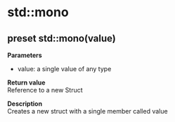 # std::mono

## preset std::mono(value)
**Parameters**  
* value: a single value of any type

**Return value**  
Reference to a new Struct  

**Description**  
Creates a new struct with a single member called value